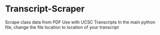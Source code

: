 # Transcript-Scraper
Scrape class data from PDF
Use with UCSC Transcripts
In the main python file, change the file location to location of your transcript
